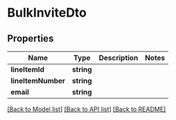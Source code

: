 # BulkInviteDto

## Properties
Name | Type | Description | Notes
------------ | ------------- | ------------- | -------------
**lineItemId** | **string** |  | 
**lineItemNumber** | **string** |  | 
**email** | **string** |  | 

[[Back to Model list]](../../README.md#documentation-for-models) [[Back to API list]](../../README.md#documentation-for-api-endpoints) [[Back to README]](../../README.md)

